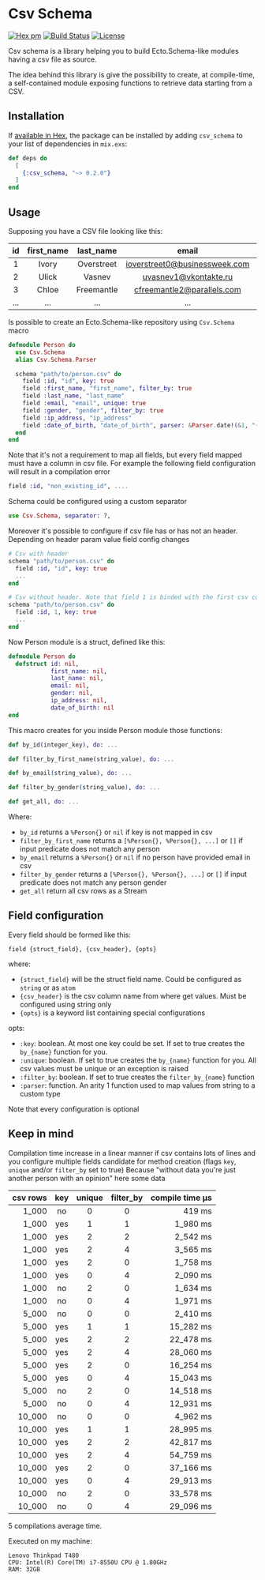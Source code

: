 # Csv Schema

[![Hex pm](https://img.shields.io/hexpm/v/csv_schema.svg?style=flat)](https://hex.pm/packages/csv_schema)
[![Build Status](https://travis-ci.org/primait/csv_schema.svg?branch=master)](https://travis-ci.org/primait/csv_schema)
[![License](https://img.shields.io/badge/License-MIT-blue.svg)](https://opensource.org/licenses/MIT)

Csv schema is a library helping you to build Ecto.Schema-like modules having a csv file as source.

The idea behind this library is give the possibility to create, at compile-time, a self-contained module exposing functions to retrieve data starting from a CSV.

## Installation

If [available in Hex](https://hex.pm/docs/publish), the package can be installed
by adding `csv_schema` to your list of dependencies in `mix.exs`:

```elixir
def deps do
  [
    {:csv_schema, "~> 0.2.0"}
  ]
end
```

## Usage

Supposing you have a CSV file looking like this:

id  | first_name | last_name  | email                         | gender | ip_address      | date_of_birth
:--:|:----------:|:----------:|:-----------------------------:|:------:|:---------------:|:------------:
1   | Ivory      | Overstreet | ioverstreet0@businessweek.com | Female | 30.138.91.62    | 10/22/2018
2   | Ulick      | Vasnev     | uvasnev1@vkontakte.ru         | Male   | 35.15.164.70    | 01/19/2018
3   | Chloe      | Freemantle | cfreemantle2@parallels.com    | Female | 133.133.113.255 | 08/13/2018
... | ...        | ...        | ...                           | ...    | ...             | ...

Is possible to create an Ecto.Schema-like repository using `Csv.Schema` macro

```elixir
defmodule Person do
  use Csv.Schema
  alias Csv.Schema.Parser

  schema "path/to/person.csv" do
    field :id, "id", key: true
    field :first_name, "first_name", filter_by: true
    field :last_name, "last_name"
    field :email, "email", unique: true
    field :gender, "gender", filter_by: true
    field :ip_address, "ip_address"
    field :date_of_birth, "date_of_birth", parser: &Parser.date!(&1, "{0M}/{0D}/{0YYYY}")
  end
end
```

Note that it's not a requirement to map all fields, but every field mapped must
have a column in csv file.
For example the following field configuration will result in a compilation error

```elixir
field :id, "non_existing_id", ....
```

Schema could be configured using a custom separator
```elixir
use Csv.Schema, separator: ?,
```

Moreover it's possible to configure if csv file has or has not an header. Depending
on header param value field config changes
```elixir
# Csv with header
schema "path/to/person.csv" do
  field :id, "id", key: true
  ...
end

# Csv without header. Note that field 1 is binded with the first csv column. Index goes from 1 to N
schema "path/to/person.csv" do
  field :id, 1, key: true
  ...
end
```

Now Person module is a struct, defined like this:

```elixir
defmodule Person do
  defstruct id: nil,
            first_name: nil,
            last_name: nil,
            email: nil,
            gender: nil,
            ip_address: nil,
            date_of_birth: nil
end
```

This macro creates for you inside Person module those functions:

```elixir
def by_id(integer_key), do: ...

def filter_by_first_name(string_value), do: ...

def by_email(string_value), do: ...

def filter_by_gender(string_value), do: ...

def get_all, do: ...
```

Where:
- `by_id` returns a `%Person{}` or `nil` if key is not mapped in csv
- `filter_by_first_name` returns a `[%Person{}, %Person{}, ...]` or `[]` if input predicate does not match any person
- `by_email` returns a `%Person{}` or `nil` if no person have provided email in csv
- `filter_by_gender` returns a `[%Person{}, %Person{}, ...]` or `[]` if input predicate does not match any person gender
- `get_all` return all csv rows as a Stream

## Field configuration

Every field should be formed like this:

```
field {struct_field}, {csv_header}, {opts}
```

where:
- `{struct_field}` will be the struct field name. Could be configured as `string` or as `atom`
- `{csv_header}` is the csv column name from where get values. Must be configured using string only
- `{opts}` is a keyword list containing special configurations

opts:
- `:key`: boolean. At most one key could be set. If set to true creates the `by_{name}` function for you.
- `:unique`: boolean. If set to true creates the `by_{name}` function for you. All csv values must be unique or an exception is raised
- `:filter_by`: boolean. If set to true creates the `filter_by_{name}` function
- `:parser`: function. An arity 1 function used to map values from string to a custom type

Note that every configuration is optional

## Keep in mind

Compilation time increase in a linear manner if csv contains lots of lines and you
configure multiple fields candidate for method creation (flags `key`, `unique` and/or `filter_by` set to true)
Because "without data you're just another person with an opinion" here some data

csv rows | key | unique | filter_by | compile time µs
--------:|:---:|:------:|:---------:|----------------:
1_000    | no  | 0      | 0         |    419 ms
1_000    | yes | 1      | 1         |  1_980 ms
1_000    | yes | 2      | 2         |  2_542 ms
1_000    | yes | 2      | 4         |  3_565 ms
1_000    | yes | 2      | 0         |  1_758 ms
1_000    | yes | 0      | 4         |  2_090 ms
1_000    | no  | 2      | 0         |  1_634 ms
1_000    | no  | 0      | 4         |  1_971 ms
5_000    | no  | 0      | 0         |  2_410 ms
5_000    | yes | 1      | 1         | 15_282 ms
5_000    | yes | 2      | 2         | 22_478 ms
5_000    | yes | 2      | 4         | 28_060 ms
5_000    | yes | 2      | 0         | 16_254 ms
5_000    | yes | 0      | 4         | 15_043 ms
5_000    | no  | 2      | 0         | 14_518 ms
5_000    | no  | 0      | 4         | 12_931 ms
10_000   | no  | 0      | 0         |  4_962 ms
10_000   | yes | 1      | 1         | 28_995 ms
10_000   | yes | 2      | 2         | 42_817 ms
10_000   | yes | 2      | 4         | 54_759 ms
10_000   | yes | 2      | 0         | 37_166 ms
10_000   | yes | 0      | 4         | 29_913 ms
10_000   | no  | 2      | 0         | 33_578 ms
10_000   | no  | 0      | 4         | 29_096 ms

5 compilations average time.

Executed on my machine:

    Lenovo Thinkpad T480
    CPU: Intel(R) Core(TM) i7-8550U CPU @ 1.80GHz
    RAM: 32GB
